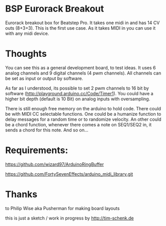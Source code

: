 BSP Eurorack Breakout
=====================

Eurorack breakout box for Beatstep Pro. It takes one midi in and has 14 CV outs (8+3+3). This is the first use case.
As it takes MIDI in you can use it with any midi device.


Thoughts
========

You can see this as a general development board, to test ideas.
It uses 6 analog channels and 9 digital channels (4 pwm channels).
All channels can be set as input or output by software.

As far as I understood, its possible to set 2 pwm channels to 16 bit by software (http://playground.arduino.cc/Code/Timer1).
You could have a higher bit depth (default is 10 Bit) on analog inputs with oversampling.

There is still enough free memory on the arduino to hold code. There could be with MIDI CC selectable functions.
One could be a humanize function to delay messages for a random time or to randomize velocity.
An other could be a chord function, whenever there comes a note on SEQ1/SEQ2 in, it sends a chord for this note. And so on...

Requirements:
=============

https://github.com/wizard97/ArduinoRingBuffer

https://github.com/FortySevenEffects/arduino_midi_library.git


Thanks
======

to Philip Wise aka Pusherman for making board layouts


this is just a sketch / work in progress by http://tim-schenk.de